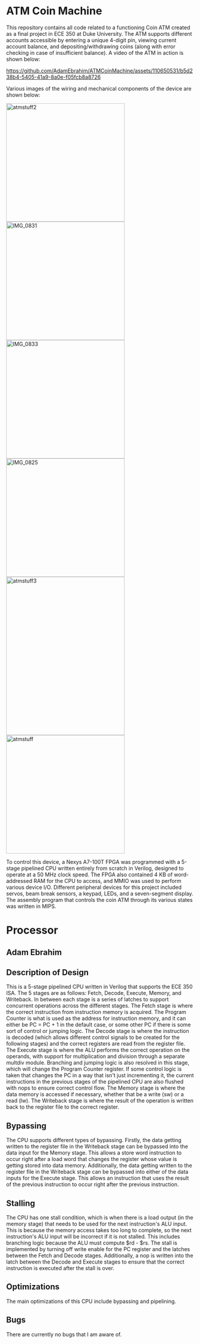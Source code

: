# ATM Coin Machine
This repository contains all code related to a functioning Coin ATM created as a final project in ECE 350 at Duke University. The ATM supports different accounts accessible by entering a unique 4-digit pin, viewing current account balance, and depositing/withdrawing coins (along with error checking in case of insufficient balance). A video of the ATM in action is shown below: 



https://github.com/AdamEbrahim/ATMCoinMachine/assets/110650531/b5d238b4-5405-41a9-8a0e-f05fcb8a8726

Various images of the wiring and mechanical components of the device are shown below:

<img width="318" alt="atmstuff2" src="https://github.com/AdamEbrahim/ATMCoinMachine/assets/110650531/170ad19b-4a8c-4335-b401-3aed6129e2ce">

<img width="318" alt="IMG_0831" src="https://github.com/AdamEbrahim/ATMCoinMachine/assets/110650531/b07655ef-06c6-4688-861a-8ec9b8b18443">

<img width="318" alt="IMG_0833" src="https://github.com/AdamEbrahim/ATMCoinMachine/assets/110650531/d22b05e3-dc3d-4d90-98af-ada985bd5f72">

<img width="318" alt="IMG_0825" src="https://github.com/AdamEbrahim/ATMCoinMachine/assets/110650531/cbd8604a-af12-4723-af6e-3773333bcf4d">

<img width="318" height="425" alt="atmstuff3" src="https://github.com/AdamEbrahim/ATMCoinMachine/assets/110650531/fecb5bc6-ae25-4e63-b6bc-c3ee112cefc1">

<img width="318" alt="atmstuff" src="https://github.com/AdamEbrahim/ATMCoinMachine/assets/110650531/2bbf69f5-2848-4406-a31b-bf26b7756ddc">


To control this device, a Nexys A7-100T FPGA was programmed with a 5-stage pipelined CPU written entirely from scratch in Verilog, designed to operate at a 50 MHz clock speed. The FPGA also contained 4 KB of word-addressed RAM for the CPU to access, and MMIO was used to perform various device I/O. Different peripheral devices for this project included servos, beam break sensors, a keypad, LEDs, and a seven-segment display. The assembly program that controls the coin ATM through its various states was written in MIPS.   

# Processor
## Adam Ebrahim

## Description of Design
This is a 5-stage pipelined CPU written in Verilog that supports the ECE 350 ISA. The 5 stages are as follows: Fetch, Decode, Execute, Memory, and Writeback. In between each stage is a series of latches to support concurrent operations across the different stages. The Fetch stage is where the correct instruction from instruction memory is acquired. The Program Counter is what is used as the address for instruction memory, and it can either be PC = PC + 1 in the default case, or some other PC if there is some sort of control or jumping logic. The Decode stage is where the instruction is decoded (which allows different control signals to be created for the following stages) and the correct registers are read from the register file. The Execute stage is where the ALU performs the correct operation on the operands, with support for multiplication and division through a separate multdiv module. Branching and jumping logic is also resolved in this stage, which will change the Program Counter register. If some control logic is taken that changes the PC in a way that isn't just incrementing it, the current instructions in the previous stages of the pipelined CPU are also flushed with nops to ensure correct control flow. The Memory stage is where the data memory is accessed if necessary, whether that be a write (sw) or a read (lw). The Writeback stage is where the result of the operation is written back to the register file to the correct register.

## Bypassing
The CPU supports different types of bypassing. Firstly, the data getting written to the register file in the Writeback stage can be bypassed into the data input for the Memory stage. This allows a store word instruction to occur right after a load word that changes the register whose value is getting stored into data memory. Additionally, the data getting written to the register file in the Writeback stage can be bypassed into either of the data inputs for the Execute stage. This allows an instruction that uses the result of the previous instruction to occur right after the previous instruction. 

## Stalling
The CPU has one stall condition, which is when there is a load output (in the memory stage) that needs to be used for the next instruction's ALU input. This is because the memory access takes too long to complete, so the next instruction's ALU input will be incorrect if it is not stalled. This includes branching logic because the ALU must compute $rd - $rs. The stall is implemented by turning off write enable for the PC register and the latches between the Fetch and Decode stages. Additionally, a nop is written into the latch between the Decode and Execute stages to ensure that the correct instruction is executed after the stall is over.

## Optimizations
The main optimizations of this CPU include bypassing and pipelining.

## Bugs
There are currently no bugs that I am aware of.
